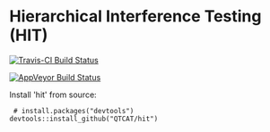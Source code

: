 # Hierarchical Interference Testing (HIT)

[![Travis-CI Build Status](https://travis-ci.org/QTCAT/hit.png?branch=master)](https://travis-ci.org/QTCAT/hit)

[![AppVeyor Build Status](https://ci.appveyor.com/api/projects/status/github/QTCAT/hit?branch=master)](https://ci.appveyor.com/project/QTCAT/hit)

Install 'hit' from source:

     # install.packages("devtools")
    devtools::install_github("QTCAT/hit")

